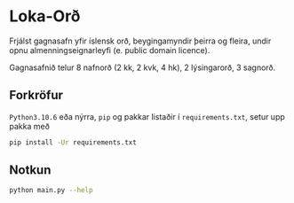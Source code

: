 # Loka-Orð

Frjálst gagnasafn yfir íslensk orð, beygingamyndir þeirra og fleira, undir opnu almenningseignarleyfi (e. public domain licence).

Gagnasafnið telur 8 nafnorð (2 kk, 2 kvk, 4 hk), 2 lýsingarorð, 3 sagnorð.

## Forkröfur

`Python3.10.6` eða nýrra, `pip` og pakkar listaðir í `requirements.txt`, setur upp pakka með

```bash
pip install -Ur requirements.txt
```

## Notkun

```bash
python main.py --help
```
